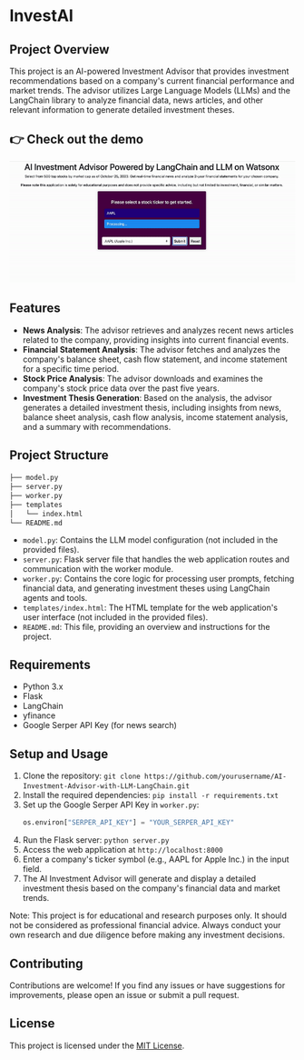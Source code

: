 # InvestAI

## Project Overview

This project is an AI-powered Investment Advisor that provides investment recommendations based on a company's current financial performance and market trends. The advisor utilizes Large Language Models (LLMs) and the LangChain library to analyze financial data, news articles, and other relevant information to generate detailed investment theses.

## 👉 Check out the demo

![Description of GIF](./ufpwofsx2nmc4s4relrkdwyvc4zr.gif)

## Features

- **News Analysis**: The advisor retrieves and analyzes recent news articles related to the company, providing insights into current financial events.
- **Financial Statement Analysis**: The advisor fetches and analyzes the company's balance sheet, cash flow statement, and income statement for a specific time period.
- **Stock Price Analysis**: The advisor downloads and examines the company's stock price data over the past five years.
- **Investment Thesis Generation**: Based on the analysis, the advisor generates a detailed investment thesis, including insights from news, balance sheet analysis, cash flow analysis, income statement analysis, and a summary with recommendations.

## Project Structure

```
├── model.py
├── server.py
├── worker.py
├── templates
│   └── index.html
└── README.md
```

- `model.py`: Contains the LLM model configuration (not included in the provided files).
- `server.py`: Flask server file that handles the web application routes and communication with the worker module.
- `worker.py`: Contains the core logic for processing user prompts, fetching financial data, and generating investment theses using LangChain agents and tools.
- `templates/index.html`: The HTML template for the web application's user interface (not included in the provided files).
- `README.md`: This file, providing an overview and instructions for the project.

## Requirements

- Python 3.x
- Flask
- LangChain
- yfinance
- Google Serper API Key (for news search)

## Setup and Usage

1. Clone the repository: `git clone https://github.com/yourusername/AI-Investment-Advisor-with-LLM-LangChain.git`
2. Install the required dependencies: `pip install -r requirements.txt`
3. Set up the Google Serper API Key in `worker.py`:
   ```python
   os.environ["SERPER_API_KEY"] = "YOUR_SERPER_API_KEY"
   ```
4. Run the Flask server: `python server.py`
5. Access the web application at `http://localhost:8000`
6. Enter a company's ticker symbol (e.g., AAPL for Apple Inc.) in the input field.
7. The AI Investment Advisor will generate and display a detailed investment thesis based on the company's financial data and market trends.

Note: This project is for educational and research purposes only. It should not be considered as professional financial advice. Always conduct your own research and due diligence before making any investment decisions.

## Contributing

Contributions are welcome! If you find any issues or have suggestions for improvements, please open an issue or submit a pull request.

## License

This project is licensed under the [MIT License](LICENSE).
